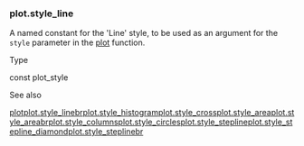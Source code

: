 ### plot.style\_line

A named constant for the 'Line' style, to be used as an argument for the `style` parameter in the [plot](#fun_plot) function.

Type

const plot\_style

See also

[plot](#fun_plot)[plot.style\_linebr](#const_plot.style_linebr)[plot.style\_histogram](#const_plot.style_histogram)[plot.style\_cross](#const_plot.style_cross)[plot.style\_area](#const_plot.style_area)[plot.style\_areabr](#const_plot.style_areabr)[plot.style\_columns](#const_plot.style_columns)[plot.style\_circles](#const_plot.style_circles)[plot.style\_stepline](#const_plot.style_stepline)[plot.style\_stepline\_diamond](#const_plot.style_stepline_diamond)[plot.style\_steplinebr](#const_plot.style_steplinebr)

